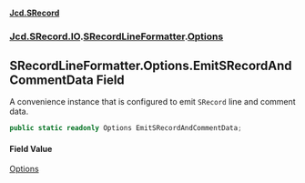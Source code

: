 #### [Jcd.SRecord](index.md 'index')
### [Jcd.SRecord.IO](Jcd.SRecord.IO.md 'Jcd.SRecord.IO').[SRecordLineFormatter](Jcd.SRecord.IO.SRecordLineFormatter.md 'Jcd.SRecord.IO.SRecordLineFormatter').[Options](Jcd.SRecord.IO.SRecordLineFormatter.Options.md 'Jcd.SRecord.IO.SRecordLineFormatter.Options')

## SRecordLineFormatter.Options.EmitSRecordAndCommentData Field

A convenience instance that is configured to emit `SRecord` line and comment data.

```csharp
public static readonly Options EmitSRecordAndCommentData;
```

#### Field Value
[Options](Jcd.SRecord.IO.SRecordLineFormatter.Options.md 'Jcd.SRecord.IO.SRecordLineFormatter.Options')